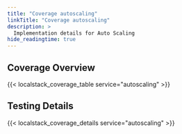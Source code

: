```yaml
---
title: "Coverage autoscaling"
linkTitle: "Coverage autoscaling"
description: >
  Implementation details for Auto Scaling
hide_readingtime: true
---
```


## Coverage Overview
{{< localstack_coverage_table service="autoscaling" >}}

## Testing Details
{{< localstack_coverage_details service="autoscaling" >}}
